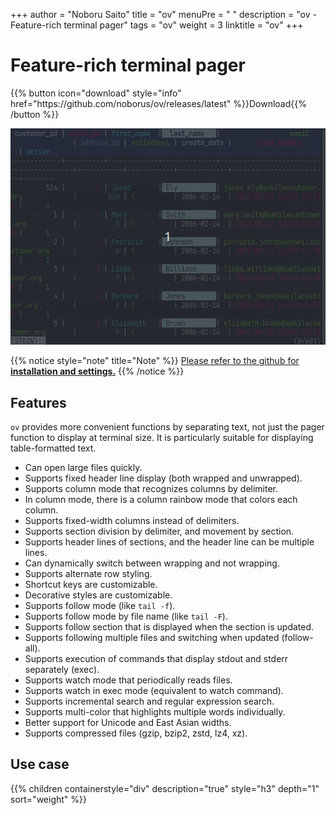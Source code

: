 +++
author = "Noboru Saito"
title = "ov"
menuPre = "<i class='fab fa-github'></i> "
description = "ov - Feature-rich terminal pager"
tags = "ov"
weight = 3
linktitle = "ov"
+++

# Feature-rich terminal pager

<div id="download">
{{% button icon="download" style="info" href="https://github.com/noborus/ov/releases/latest" %}}Download{{% /button %}}
</div>

[![ov](ov.gif)](https://github.com/noborus/ov)

{{% notice style="note" title="Note" %}}
[<i class="fab fa-github"></i>Please refer to the github  for **installation and settings.**](https://github.com/noborus/ov)
{{% /notice %}}

## Features

`ov` provides more convenient functions by separating text, not just the pager function to display at terminal size.
It is particularly suitable for displaying table-formatted text.

* Can open large files quickly.
* Supports fixed header line display (both wrapped and unwrapped).
* Supports column mode that recognizes columns by delimiter.
* In column mode, there is a column rainbow mode that colors each column.
* Supports fixed-width columns instead of delimiters.
* Supports section division by delimiter, and movement by section.
* Supports header lines of sections, and the header line can be multiple lines.
* Can dynamically switch between wrapping and not wrapping.
* Supports alternate row styling.
* Shortcut keys are customizable.
* Decorative styles are customizable.
* Supports follow mode (like `tail -f`).
* Supports follow mode by file name (like `tail -F`).
* Supports follow section that is displayed when the section is updated.
* Supports following multiple files and switching when updated (follow-all).
* Supports execution of commands that display stdout and stderr separately (exec).
* Supports watch mode that periodically reads files.
* Supports watch in exec mode (equivalent to watch command).
* Supports incremental search and regular expression search.
* Supports multi-color that highlights multiple words individually.
* Better support for Unicode and East Asian widths.
* Supports compressed files (gzip, bzip2, zstd, lz4, xz).

## Use case

{{% children containerstyle="div" description="true" style="h3" depth="1" sort="weight" %}}